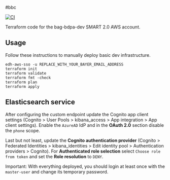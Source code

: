 #bbc

[![CI](https://github.com/bayer-int/bdpa-tf-bag-bdpa-dev/actions/workflows/ci.yml/badge.svg)](https://github.com/bayer-int/bdpa-tf-bag-bdpa-dev/actions/workflows/ci.yml)

Terraform code for the bag-bdpa-dev SMART 2.0 AWS account.

## Usage

Follow these instructions to manually deploy basic dev infrastructure.

```shell
edh-aws-sso -u REPLACE_WITH_YOUR_BAYER_EMAIL_ADDRESS
terraform init
terraform validate
terraform fmt -check
terraform plan
terraform apply
```

## Elasticsearch service

After configuring the custom endpoint update the Cognito app client settings (Cognito > User Pools > kibana_access > App integration > App client settings). Enable the `AzureAD` IdP and in the **OAuth 2.0** section disable the `phone` scope.

Last but not least, update the **Cognito authentication provider** (Cognito > Federated Identities > kibana_identities > Edit identity pool > Authentication providers > Cognito). For **Authenticated role selection** select `Choose role from token` and set the **Role resolution** to `DENY`.

Important: With everything deployed, you should login at least once with the `master-user` and change its temporary password.
